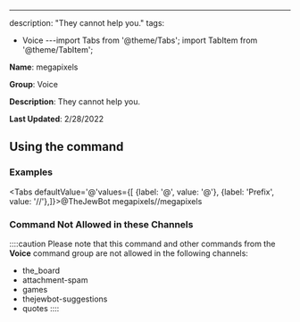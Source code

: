 ---
description: "They cannot help you."
tags:
  - Voice
---import Tabs from '@theme/Tabs';
import TabItem from '@theme/TabItem';

**Name**: megapixels

**Group**: Voice

**Description**: They cannot help you.

**Last Updated**: 2/28/2022

## Using the command

### Examples
<Tabs defaultValue='@'values={[ {label: '@', value: '@'}, {label: 'Prefix', value: '//'},]}><TabItem value='@'>@TheJewBot megapixels</TabItem><TabItem value='//'>//megapixels</TabItem></Tabs>

### Command Not Allowed in these Channels
::::caution Please note that this command and other commands from the **Voice** command group are not allowed in the following channels:
- the_board
- attachment-spam
- games
- thejewbot-suggestions
- quotes
::::